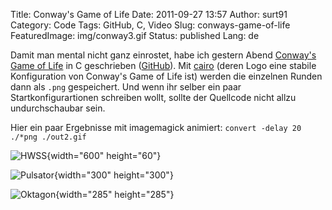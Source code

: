 Title: Conway's Game of Life
Date: 2011-09-27 13:57
Author: surt91
Category: Code
Tags: GitHub, C, Video
Slug: conways-game-of-life
FeaturedImage: img/conway3.gif
Status: published
Lang: de

Damit man mental nicht ganz einrostet, habe ich gestern Abend
[Conway's Game of Life](http://de.wikipedia.org/wiki/Conways_Spiel_des_Lebens)
in C geschrieben ([GitHub](https://github.com/surt91/conway)). Mit
[cairo](http://cairographics.org/) (deren Logo eine stabile
Konfiguration von Conway's Game of Life ist) werden die einzelnen Runden dann als
`.png` gespeichert. Und wenn ihr selber ein paar Startkonfigurartionen
schreiben wollt, sollte der Quellcode nicht allzu undurchschaubar sein.

Hier ein paar Ergebnisse mit imagemagick animiert:
`convert -delay 20 ./*png ./out2.gif`

![HWSS]({filename}/img/conway1.gif){width="600" height="60"}

![Pulsator]({filename}/img/conway2.gif){width="300" height="300"}

![Oktagon]({filename}/img/conway3.gif){width="285" height="285"}
